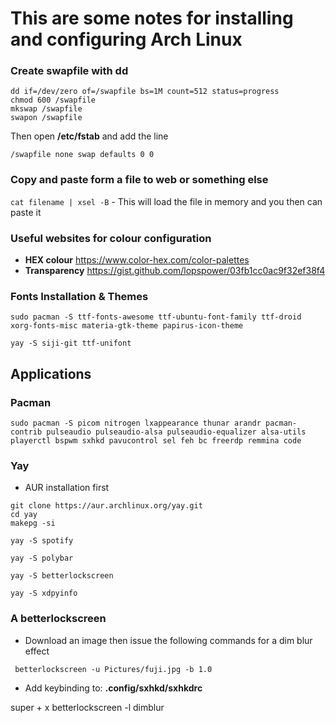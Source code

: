 # This are some notes for installing and configuring Arch Linux

### Create swapfile with dd

```  
dd if=/dev/zero of=/swapfile bs=1M count=512 status=progress 
chmod 600 /swapfile
mkswap /swapfile
swapon /swapfile
```
Then open **/etc/fstab** and add the line

``` /swapfile none swap defaults 0 0  ```

### Copy and paste form a file to web or something else

``` cat filename | xsel -B ``` - This will load the file in memory and you then can paste it

### Useful websites for colour configuration

- **HEX colour** https://www.color-hex.com/color-palettes
- **Transparency**  https://gist.github.com/lopspower/03fb1cc0ac9f32ef38f4	


### Fonts Installation & Themes

``` sudo pacman -S ttf-fonts-awesome ttf-ubuntu-font-family ttf-droid xorg-fonts-misc materia-gtk-theme papirus-icon-theme ```

``` yay -S siji-git ttf-unifont ```

## Applications

### Pacman
```
sudo pacman -S picom nitrogen lxappearance thunar arandr pacman-contrib pulseaudio pulseaudio-alsa pulseaudio-equalizer alsa-utils playerctl bspwm sxhkd pavucontrol sel feh bc freerdp remmina code 
```


### Yay

- AUR installation first
``` 
git clone https://aur.archlinux.org/yay.git 
cd yay 
makepg -si
``` 
```
yay -S spotify

yay -S polybar

yay -S betterlockscreen

yay -S xdpyinfo

```
### A betterlockscreen

- Download an image then issue the following commands for a dim blur effect

``` betterlockscreen -u Pictures/fuji.jpg -b 1.0```

- Add keybinding to: **.config/sxhkd/sxhkdrc**

super + x
	betterlockscreen -l dimblur

